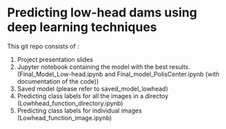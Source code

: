 # Predicting low-head dams using deep learning techniques


This git repo consists of :
1) Project presentation slides
2) Jupyter notebook containing the model with the best results. (Final_Model_Low-head.ipynb and Final_model_PolisCenter.ipynb (with documentation of the code))
3) Saved model (please refer to saved_model_lowhead)
4) Predicting class labels for all the images in a directoy (Lowhhead_function_directory.ipynb)
5) Predicting class labels for individual images (Lowhead_function_image.ipynb)

